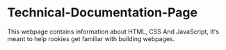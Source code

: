 # Technical-Documentation-Page
 This webpage contains information about HTML, CSS  And JavaScript, It's meant to help rookies get familiar with building webpages.
